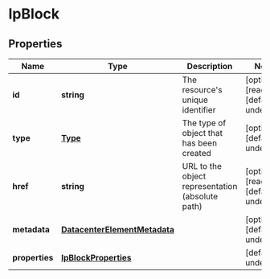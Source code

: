 # IpBlock

## Properties
| Name | Type | Description | Notes |
| ------------ | ------------- | ------------- | ------------- |
| **id** | **string** | The resource\'s unique identifier | [optional] [readonly] [default to undefined] |
| **type** | [**Type**](Type.md) | The type of object that has been created | [optional] [default to undefined] |
| **href** | **string** | URL to the object representation (absolute path) | [optional] [readonly] [default to undefined] |
| **metadata** | [**DatacenterElementMetadata**](DatacenterElementMetadata.md) |  | [optional] [default to undefined] |
| **properties** | [**IpBlockProperties**](IpBlockProperties.md) |  | [default to undefined] |


